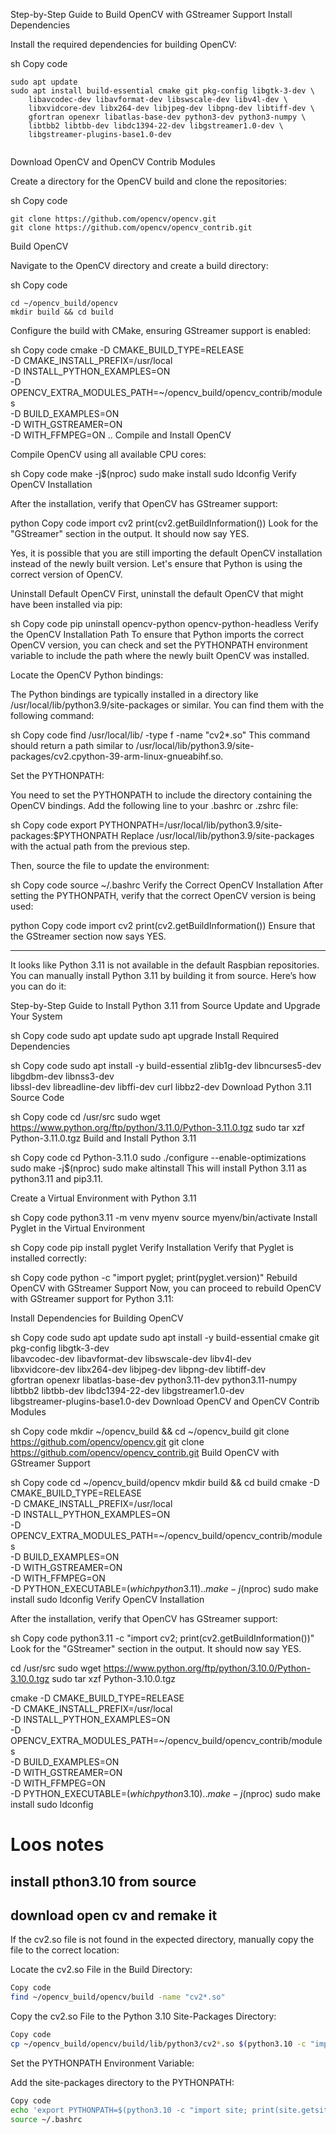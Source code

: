 Step-by-Step Guide to Build OpenCV with GStreamer Support
Install Dependencies

Install the required dependencies for building OpenCV:

sh
Copy code
```
sudo apt update
sudo apt install build-essential cmake git pkg-config libgtk-3-dev \
    libavcodec-dev libavformat-dev libswscale-dev libv4l-dev \
    libxvidcore-dev libx264-dev libjpeg-dev libpng-dev libtiff-dev \
    gfortran openexr libatlas-base-dev python3-dev python3-numpy \
    libtbb2 libtbb-dev libdc1394-22-dev libgstreamer1.0-dev \
    libgstreamer-plugins-base1.0-dev
    
```
Download OpenCV and OpenCV Contrib Modules

Create a directory for the OpenCV build and clone the repositories:

sh
Copy code
```mkdir ~/opencv_build && cd ~/opencv_build
git clone https://github.com/opencv/opencv.git
git clone https://github.com/opencv/opencv_contrib.git
```
Build OpenCV

Navigate to the OpenCV directory and create a build directory:

sh
Copy code
```
cd ~/opencv_build/opencv
mkdir build && cd build
```
Configure the build with CMake, ensuring GStreamer support is enabled:

sh
Copy code
cmake -D CMAKE_BUILD_TYPE=RELEASE \
      -D CMAKE_INSTALL_PREFIX=/usr/local \
      -D INSTALL_PYTHON_EXAMPLES=ON \
      -D OPENCV_EXTRA_MODULES_PATH=~/opencv_build/opencv_contrib/modules \
      -D BUILD_EXAMPLES=ON \
      -D WITH_GSTREAMER=ON \
      -D WITH_FFMPEG=ON ..
Compile and Install OpenCV

Compile OpenCV using all available CPU cores:

sh
Copy code
make -j$(nproc)
sudo make install
sudo ldconfig
Verify OpenCV Installation

After the installation, verify that OpenCV has GStreamer support:

python
Copy code
import cv2
print(cv2.getBuildInformation())
Look for the "GStreamer" section in the output. It should now say YES.

Yes, it is possible that you are still importing the default OpenCV installation instead of the newly built version. Let's ensure that Python is using the correct version of OpenCV.

Uninstall Default OpenCV
First, uninstall the default OpenCV that might have been installed via pip:

sh
Copy code
pip uninstall opencv-python opencv-python-headless
Verify the OpenCV Installation Path
To ensure that Python imports the correct OpenCV version, you can check and set the PYTHONPATH environment variable to include the path where the newly built OpenCV was installed.

Locate the OpenCV Python bindings:

The Python bindings are typically installed in a directory like /usr/local/lib/python3.9/site-packages or similar. You can find them with the following command:

sh
Copy code
find /usr/local/lib/ -type f -name "cv2*.so"
This command should return a path similar to /usr/local/lib/python3.9/site-packages/cv2.cpython-39-arm-linux-gnueabihf.so.

Set the PYTHONPATH:

You need to set the PYTHONPATH to include the directory containing the OpenCV bindings. Add the following line to your .bashrc or .zshrc file:

sh
Copy code
export PYTHONPATH=/usr/local/lib/python3.9/site-packages:$PYTHONPATH
Replace /usr/local/lib/python3.9/site-packages with the actual path from the previous step.

Then, source the file to update the environment:

sh
Copy code
source ~/.bashrc
Verify the Correct OpenCV Installation
After setting the PYTHONPATH, verify that the correct OpenCV version is being used:

python
Copy code
import cv2
print(cv2.getBuildInformation())
Ensure that the GStreamer section now says YES.


__________


It looks like Python 3.11 is not available in the default Raspbian repositories. You can manually install Python 3.11 by building it from source. Here’s how you can do it:

Step-by-Step Guide to Install Python 3.11 from Source
Update and Upgrade Your System

sh
Copy code
sudo apt update
sudo apt upgrade
Install Required Dependencies

sh
Copy code
sudo apt install -y build-essential zlib1g-dev libncurses5-dev libgdbm-dev libnss3-dev \
libssl-dev libreadline-dev libffi-dev curl libbz2-dev
Download Python 3.11 Source Code

sh
Copy code
cd /usr/src
sudo wget https://www.python.org/ftp/python/3.11.0/Python-3.11.0.tgz
sudo tar xzf Python-3.11.0.tgz
Build and Install Python 3.11

sh
Copy code
cd Python-3.11.0
sudo ./configure --enable-optimizations
sudo make -j$(nproc)
sudo make altinstall
This will install Python 3.11 as python3.11 and pip3.11.

Create a Virtual Environment with Python 3.11

sh
Copy code
python3.11 -m venv myenv
source myenv/bin/activate
Install Pyglet in the Virtual Environment

sh
Copy code
pip install pyglet
Verify Installation
Verify that Pyglet is installed correctly:

sh
Copy code
python -c "import pyglet; print(pyglet.version)"
Rebuild OpenCV with GStreamer Support
Now, you can proceed to rebuild OpenCV with GStreamer support for Python 3.11:

Install Dependencies for Building OpenCV

sh
Copy code
sudo apt update
sudo apt install -y build-essential cmake git pkg-config libgtk-3-dev \
libavcodec-dev libavformat-dev libswscale-dev libv4l-dev \
libxvidcore-dev libx264-dev libjpeg-dev libpng-dev libtiff-dev \
gfortran openexr libatlas-base-dev python3.11-dev python3.11-numpy \
libtbb2 libtbb-dev libdc1394-22-dev libgstreamer1.0-dev \
libgstreamer-plugins-base1.0-dev
Download OpenCV and OpenCV Contrib Modules

sh
Copy code
mkdir ~/opencv_build && cd ~/opencv_build
git clone https://github.com/opencv/opencv.git
git clone https://github.com/opencv/opencv_contrib.git
Build OpenCV with GStreamer Support

sh
Copy code
cd ~/opencv_build/opencv
mkdir build && cd build
cmake -D CMAKE_BUILD_TYPE=RELEASE \
      -D CMAKE_INSTALL_PREFIX=/usr/local \
      -D INSTALL_PYTHON_EXAMPLES=ON \
      -D OPENCV_EXTRA_MODULES_PATH=~/opencv_build/opencv_contrib/modules \
      -D BUILD_EXAMPLES=ON \
      -D WITH_GSTREAMER=ON \
      -D WITH_FFMPEG=ON \
      -D PYTHON_EXECUTABLE=$(which python3.11) ..
make -j$(nproc)
sudo make install
sudo ldconfig
Verify OpenCV Installation

After the installation, verify that OpenCV has GStreamer support:

sh
Copy code
python3.11 -c "import cv2; print(cv2.getBuildInformation())"
Look for the "GStreamer" section in the output. It should now say YES.

cd /usr/src
sudo wget https://www.python.org/ftp/python/3.10.0/Python-3.10.0.tgz
sudo tar xzf Python-3.10.0.tgz



cmake -D CMAKE_BUILD_TYPE=RELEASE \
      -D CMAKE_INSTALL_PREFIX=/usr/local \
      -D INSTALL_PYTHON_EXAMPLES=ON \
      -D OPENCV_EXTRA_MODULES_PATH=~/opencv_build/opencv_contrib/modules \
      -D BUILD_EXAMPLES=ON \
      -D WITH_GSTREAMER=ON \
      -D WITH_FFMPEG=ON \
      -D PYTHON_EXECUTABLE=$(which python3.10) ..
make -j$(nproc)
sudo make install
sudo ldconfig





# Loos notes
## install pthon3.10 from source
## download open cv and remake it

If the cv2.so file is not found in the expected directory, manually copy the file to the correct location:

Locate the cv2.so File in the Build Directory:

```sh
Copy code
find ~/opencv_build/opencv/build -name "cv2*.so"
```
Copy the cv2.so File to the Python 3.10 Site-Packages Directory:

```sh
Copy code
cp ~/opencv_build/opencv/build/lib/python3/cv2*.so $(python3.10 -c "import site; print(site.getsitepackages()[0])")
```
Set the PYTHONPATH Environment Variable:

Add the site-packages directory to the PYTHONPATH:

```sh
Copy code
echo 'export PYTHONPATH=$(python3.10 -c "import site; print(site.getsitepackages()[0])"):$PYTHONPATH' >> ~/.bashrc
source ~/.bashrc
```